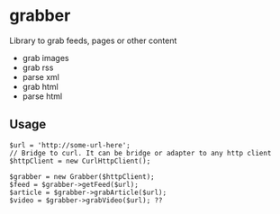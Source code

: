# grabber
Library to grab feeds, pages or other content

- grab images
- grab rss
- parse xml
- grab html
- parse html

## Usage
```
$url = 'http://some-url-here';
// Bridge to curl. It can be bridge or adapter to any http client
$httpClient = new CurlHttpClient();

$grabber = new Grabber($httpClient);
$feed = $grabber->getFeed($url);
$article = $grabber->grabArticle($url);
$video = $grabber->grabVideo($url); ??
```
